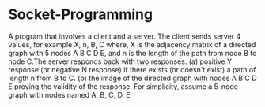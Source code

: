 # Socket-Programming

A program that involves a client and a server. The client sends server 4 values, for example X, n, B, C where, X is the adjacency matrix of a directed graph with 5 nodes A B C D E, and n is the length of the path from node B to node C.The server responds back with two responses: 
(a) positive Y response (or negative N response) if there exists (or doesn't exist) a path of length n from B to C.
(b) the image of the directed graph with nodes A B C D E proving the validity of the response.
For simplicity, assume a 5-node graph with nodes named A, B, C, D, E
